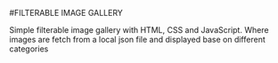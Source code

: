 #FILTERABLE IMAGE GALLERY

Simple filterable image gallery with HTML, CSS and JavaScript.
Where images are fetch from a local json file and displayed
base on different categories
